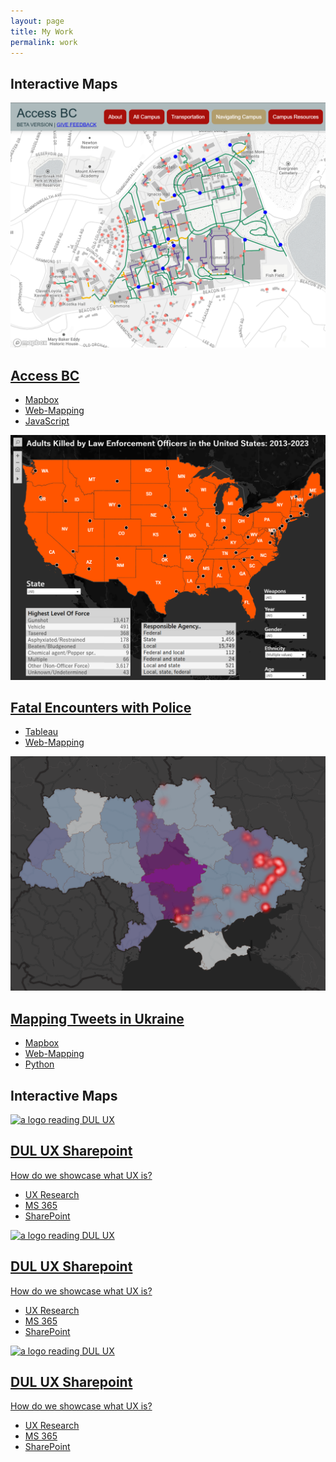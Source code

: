 ```yaml
---
layout: page
title: My Work
permalink: work
---
```

<link rel="stylesheet" href="assets/css/normalize.css">
<link rel="stylesheet" href="assets/css/main.css">
<main id="main"> <!-- Favicon Information -->



<section class="hero">
<div>
<h1> Interactive Maps</h1>
<div>
<div class="grid-custom bg-gray-100 p-6">
  <div class="bg-red-500 text-white text-center p-4"><a href="work/dul-sharepoint.html" class="index-work-section" id="accessbc">
    <img alt="a map screenshot" class="index-work-img" src="assets/img/accessbc.png">
    <div class="index-work-title">
        <h2>Access BC</h2>
    </div>
    <ul class="skills">
        <li>Mapbox</li>
        <li>Web-Mapping</li>
        <li>JavaScript</li>
    </ul>
    </a></div>
  <div class="bg-green-500 text-white text-center p-4"><a href="assets/work/mappingukraine.html" class="index-work-section" id="fatalencounters">
    <img alt="a map screenshot" class="index-work-img" src="assets/img/fatalencounters.png">
    <div class="index-work-title">
        <h2>Fatal Encounters with Police</h2>
    </div>
    <ul class="skills">
        <li>Tableau</li>
        <li>Web-Mapping</li>
    </ul>
    </a></div>
  <div class="bg-green-500 text-white text-center p-4"><a href="assets/work/mappingukraine.html" class="index-work-section" id="ukraine">
    <img alt="a map screenshot" class="index-work-img" src="assets/img/tweetukraine.png">
    <div class="index-work-title">
        <h2>Mapping Tweets in Ukraine</h2>
    </div>
    <ul class="skills">
        <li>Mapbox</li>
        <li>Web-Mapping</li>
        <li>Python</li>
    </ul>
    </a></div>
</div>
<div>
<h1> Interactive Maps </h1>
<div>

<div class="grid-custom bg-gray-100 p-6">
  <div class="bg-green-500 text-white text-center p-4"><a href="work/dul-sharepoint.html" class="index-work-section" id="sharepoint">
    <img alt="a logo reading DUL UX" class="index-work-img" src="work/images/sharepoint/index-hero.png">
    <div class="index-work-title">
        <h2>DUL UX Sharepoint</h2>
    </div>
    <p class="description">How do we showcase what UX is?</p>
    <ul class="skills">
        <li>UX Research</li>
        <li>MS 365</li>
        <li>SharePoint</li>
    </ul>
    </a></div>
      <div class="bg-green-500 text-white text-center p-4"><a href="work/dul-sharepoint.html" class="index-work-section" id="sharepoint">
    <img alt="a logo reading DUL UX" class="index-work-img" src="work/images/sharepoint/index-hero.png">
    <div class="index-work-title">
        <h2>DUL UX Sharepoint</h2>
    </div>
    <p class="description">How do we showcase what UX is?</p>
    <ul class="skills">
        <li>UX Research</li>
        <li>MS 365</li>
        <li>SharePoint</li>
    </ul>
    </a></div>
          <div class="bg-green-500 text-white text-center p-4"><a href="work/dul-sharepoint.html" class="index-work-section" id="sharepoint">
    <img alt="a logo reading DUL UX" class="index-work-img" src="work/images/sharepoint/index-hero.png">
    <div class="index-work-title">
        <h2>DUL UX Sharepoint</h2>
    </div>
    <p class="description">How do we showcase what UX is?</p>
    <ul class="skills">
        <li>UX Research</li>
        <li>MS 365</li>
        <li>SharePoint</li>
    </ul>
    </a></div>

</div>


</div>
</section>


</main>